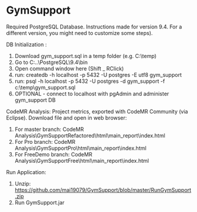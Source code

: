 # GymSupport

Required PostgreSQL Database. Instructions made for version 9.4. For a different version, you might need to customize some steps). 

DB Initialization :
1. Download gym_support.sql in a temp folder (e.g. C:\temp\)
2. Go to C:\..\PostgreSQL\9.4\bin
3. Open command window here (Shift _ RClick)
4. run: createdb -h localhost -p 5432 -U postgres -E utf8 gym_support
5. run: psql -h localhost -p 5432 -U postgres -d gym_support -f c:\temp\gym_support.sql
6. OPTIONAL - connect to localhost with pgAdmin and administer gym_support DB

CodeMR Analysis:
Project metrics, exported with CodeMR Community (via Eclipse). Download file and open in web browser:
1. For master branch:   CodeMR Analysis\GymSupportRefactored\html\main_report\index.html
2. For Pro branch:      CodeMR Analysis\GymSupportPro\html\main_report\index.html
3. For FreeDemo branch: CodeMR Analysis\GymSupportFree\html\main_report\index.html

Run Application:
1. Unzip: https://github.com/mai19079/GymSupport/blob/master/RunGymSupport.zip
2. Run GymSupport.jar
